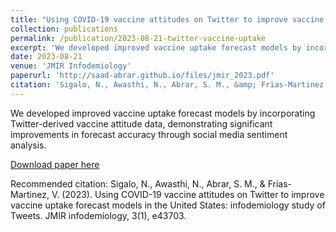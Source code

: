 ```yaml
---
title: "Using COVID-19 vaccine attitudes on Twitter to improve vaccine uptake forecast models in the United States: infodemiology study of Tweets"
collection: publications
permalink: /publication/2023-08-21-twitter-vaccine-uptake
excerpt: 'We developed improved vaccine uptake forecast models by incorporating Twitter-derived vaccine attitude data, demonstrating significant improvements in forecast accuracy through social media sentiment analysis.'
date: 2023-08-21
venue: 'JMIR Infodemiology'
paperurl: 'http://saad-abrar.github.io/files/jmir_2023.pdf'
citation: 'Sigalo, N., Awasthi, N., Abrar, S. M., &amp; Frias-Martinez, V. (2023). Using COVID-19 vaccine attitudes on Twitter to improve vaccine uptake forecast models in the United States: infodemiology study of Tweets. JMIR infodemiology, 3(1), e43703.'
---
```

We developed improved vaccine uptake forecast models by incorporating Twitter-derived vaccine attitude data, demonstrating significant improvements in forecast accuracy through social media sentiment analysis.

[Download paper here](http://saad-abrar.github.io/files/jmir_2023.pdf)

Recommended citation: Sigalo, N., Awasthi, N., Abrar, S. M., & Frias-Martinez, V. (2023). Using COVID-19 vaccine attitudes on Twitter to improve vaccine uptake forecast models in the United States: infodemiology study of Tweets. JMIR infodemiology, 3(1), e43703.